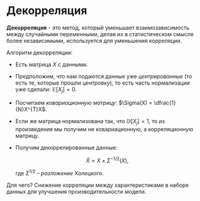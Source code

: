 # Декорреляция

**Декорреляция** - это метод, который уменьшает взаимозависимость между случайными переменными, делая их в статистическом смысле более независимыми, используется для уменьшения корреляции.

Алгоритм декорреляции:

- Есть матрица $X$ с данными.
- Предположим, что нам подаются данные уже *центрированные* (то есть те, которые прошли *центровку*), то есть часть нормализации уже сделали: $\mathbb{E}[X_j] = 0$.
- Посчитаем *ковариационную матрицу*: $\Sigma(X) = \dfrac{1}{N}X^{T}X$.
- Если же матрица нормализована так, что $\mathbb{D}[X_j] = 1$, то из произведения мы
получим не ковариационную, а корреляционную матрицу.
- Получим декоррелированные данные:

  $$
    \hat{X} = X \times \Sigma^{-1/2}(X),
  $$

  где $\Sigma^{1/2}$ - *разложение Холецкого*.

Для чего? Снижение корреляции между характеристиками в наборе данных для улучшения производительности модели.
